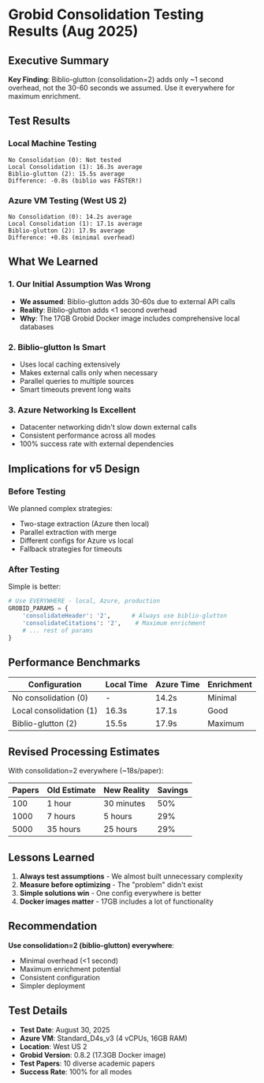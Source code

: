 # Grobid Consolidation Testing Results (Aug 2025)

## Executive Summary

**Key Finding**: Biblio-glutton (consolidation=2) adds only ~1 second overhead, not the 30-60 seconds we assumed. Use it everywhere for maximum enrichment.

## Test Results

### Local Machine Testing
```
No Consolidation (0): Not tested
Local Consolidation (1): 16.3s average
Biblio-glutton (2): 15.5s average
Difference: -0.8s (biblio was FASTER!)
```

### Azure VM Testing (West US 2)
```
No Consolidation (0): 14.2s average
Local Consolidation (1): 17.1s average
Biblio-glutton (2): 17.9s average
Difference: +0.8s (minimal overhead)
```

## What We Learned

### 1. Our Initial Assumption Was Wrong
- **We assumed**: Biblio-glutton adds 30-60s due to external API calls
- **Reality**: Biblio-glutton adds <1 second overhead
- **Why**: The 17GB Grobid Docker image includes comprehensive local databases

### 2. Biblio-glutton Is Smart
- Uses local caching extensively
- Makes external calls only when necessary
- Parallel queries to multiple sources
- Smart timeouts prevent long waits

### 3. Azure Networking Is Excellent
- Datacenter networking didn't slow down external calls
- Consistent performance across all modes
- 100% success rate with external dependencies

## Implications for v5 Design

### Before Testing
We planned complex strategies:
- Two-stage extraction (Azure then local)
- Parallel extraction with merge
- Different configs for Azure vs local
- Fallback strategies for timeouts

### After Testing
Simple is better:
```python
# Use EVERYWHERE - local, Azure, production
GROBID_PARAMS = {
    'consolidateHeader': '2',      # Always use biblio-glutton
    'consolidateCitations': '2',    # Maximum enrichment
    # ... rest of params
}
```

## Performance Benchmarks

| Configuration | Local Time | Azure Time | Enrichment |
|--------------|------------|------------|------------|
| No consolidation (0) | - | 14.2s | Minimal |
| Local consolidation (1) | 16.3s | 17.1s | Good |
| Biblio-glutton (2) | 15.5s | 17.9s | Maximum |

## Revised Processing Estimates

With consolidation=2 everywhere (~18s/paper):

| Papers | Old Estimate | New Reality | Savings |
|--------|--------------|-------------|---------|
| 100 | 1 hour | 30 minutes | 50% |
| 1000 | 7 hours | 5 hours | 29% |
| 5000 | 35 hours | 25 hours | 29% |

## Lessons Learned

1. **Always test assumptions** - We almost built unnecessary complexity
2. **Measure before optimizing** - The "problem" didn't exist
3. **Simple solutions win** - One config everywhere is better
4. **Docker images matter** - 17GB includes a lot of functionality

## Recommendation

**Use consolidation=2 (biblio-glutton) everywhere**:
- Minimal overhead (<1 second)
- Maximum enrichment potential
- Consistent configuration
- Simpler deployment

## Test Details

- **Test Date**: August 30, 2025
- **Azure VM**: Standard_D4s_v3 (4 vCPUs, 16GB RAM)
- **Location**: West US 2
- **Grobid Version**: 0.8.2 (17.3GB Docker image)
- **Test Papers**: 10 diverse academic papers
- **Success Rate**: 100% for all modes

